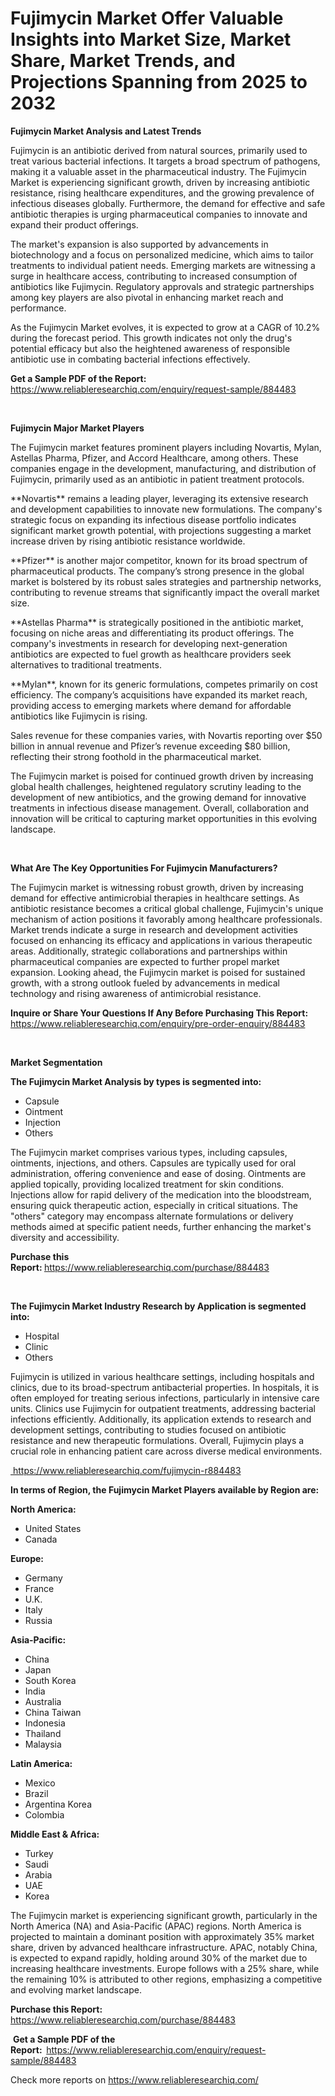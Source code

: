 <p><h1>Fujimycin Market Offer Valuable Insights into Market Size, Market Share, Market Trends, and Projections Spanning from 2025 to 2032</h1></p><p><strong>Fujimycin Market Analysis and Latest Trends</strong></p>
<p><p>Fujimycin is an antibiotic derived from natural sources, primarily used to treat various bacterial infections. It targets a broad spectrum of pathogens, making it a valuable asset in the pharmaceutical industry. The Fujimycin Market is experiencing significant growth, driven by increasing antibiotic resistance, rising healthcare expenditures, and the growing prevalence of infectious diseases globally. Furthermore, the demand for effective and safe antibiotic therapies is urging pharmaceutical companies to innovate and expand their product offerings.</p><p>The market's expansion is also supported by advancements in biotechnology and a focus on personalized medicine, which aims to tailor treatments to individual patient needs. Emerging markets are witnessing a surge in healthcare access, contributing to increased consumption of antibiotics like Fujimycin. Regulatory approvals and strategic partnerships among key players are also pivotal in enhancing market reach and performance.</p><p>As the Fujimycin Market evolves, it is expected to grow at a CAGR of 10.2% during the forecast period. This growth indicates not only the drug's potential efficacy but also the heightened awareness of responsible antibiotic use in combating bacterial infections effectively.</p></p>
<p><strong>Get a Sample PDF of the Report:&nbsp;</strong> <a href="https://www.reliableresearchiq.com/enquiry/request-sample/884483?utm_campaign=2983&utm_medium=2&utm_source=Github&utm_content=ia&utm_term=08032025&utm_id=fujimycin">https://www.reliableresearchiq.com/enquiry/request-sample/884483</a></p>
<p>&nbsp;</p>
<p><strong>Fujimycin Major Market Players</strong></p>
<p><p>The Fujimycin market features prominent players including Novartis, Mylan, Astellas Pharma, Pfizer, and Accord Healthcare, among others. These companies engage in the development, manufacturing, and distribution of Fujimycin, primarily used as an antibiotic in patient treatment protocols. </p><p>**Novartis** remains a leading player, leveraging its extensive research and development capabilities to innovate new formulations. The company's strategic focus on expanding its infectious disease portfolio indicates significant market growth potential, with projections suggesting a market increase driven by rising antibiotic resistance worldwide.</p><p>**Pfizer** is another major competitor, known for its broad spectrum of pharmaceutical products. The company’s strong presence in the global market is bolstered by its robust sales strategies and partnership networks, contributing to revenue streams that significantly impact the overall market size.</p><p>**Astellas Pharma** is strategically positioned in the antibiotic market, focusing on niche areas and differentiating its product offerings. The company's investments in research for developing next-generation antibiotics are expected to fuel growth as healthcare providers seek alternatives to traditional treatments.</p><p>**Mylan**, known for its generic formulations, competes primarily on cost efficiency. The company’s acquisitions have expanded its market reach, providing access to emerging markets where demand for affordable antibiotics like Fujimycin is rising.</p><p>Sales revenue for these companies varies, with Novartis reporting over $50 billion in annual revenue and Pfizer’s revenue exceeding $80 billion, reflecting their strong foothold in the pharmaceutical market. </p><p>The Fujimycin market is poised for continued growth driven by increasing global health challenges, heightened regulatory scrutiny leading to the development of new antibiotics, and the growing demand for innovative treatments in infectious disease management. Overall, collaboration and innovation will be critical to capturing market opportunities in this evolving landscape.</p></p>
<p>&nbsp;</p>
<p><strong>What Are The Key Opportunities For Fujimycin Manufacturers?</strong></p>
<p><p>The Fujimycin market is witnessing robust growth, driven by increasing demand for effective antimicrobial therapies in healthcare settings. As antibiotic resistance becomes a critical global challenge, Fujimycin's unique mechanism of action positions it favorably among healthcare professionals. Market trends indicate a surge in research and development activities focused on enhancing its efficacy and applications in various therapeutic areas. Additionally, strategic collaborations and partnerships within pharmaceutical companies are expected to further propel market expansion. Looking ahead, the Fujimycin market is poised for sustained growth, with a strong outlook fueled by advancements in medical technology and rising awareness of antimicrobial resistance.</p></p>
<p><strong>Inquire or Share Your Questions If Any Before Purchasing This Report:</strong> <a href="https://www.reliableresearchiq.com/enquiry/pre-order-enquiry/884483?utm_campaign=2983&utm_medium=2&utm_source=Github&utm_content=ia&utm_term=08032025&utm_id=fujimycin">https://www.reliableresearchiq.com/enquiry/pre-order-enquiry/884483</a></p>
<p>&nbsp;</p>
<p><strong>Market Segmentation</strong></p>
<p><strong>The Fujimycin Market Analysis by types is segmented into:</strong></p>
<p><ul><li>Capsule</li><li>Ointment</li><li>Injection</li><li>Others</li></ul></p>
<p><p>The Fujimycin market comprises various types, including capsules, ointments, injections, and others. Capsules are typically used for oral administration, offering convenience and ease of dosing. Ointments are applied topically, providing localized treatment for skin conditions. Injections allow for rapid delivery of the medication into the bloodstream, ensuring quick therapeutic action, especially in critical situations. The "others" category may encompass alternate formulations or delivery methods aimed at specific patient needs, further enhancing the market's diversity and accessibility.</p></p>
<p><strong>Purchase this Report:&nbsp;</strong><a href="https://www.reliableresearchiq.com/purchase/884483?utm_campaign=2983&utm_medium=2&utm_source=Github&utm_content=ia&utm_term=08032025&utm_id=fujimycin">https://www.reliableresearchiq.com/purchase/884483</a></p>
<p>&nbsp;</p>
<p><strong>The Fujimycin Market Industry Research by Application is segmented into:</strong></p>
<p><ul><li>Hospital</li><li>Clinic</li><li>Others</li></ul></p>
<p><p>Fujimycin is utilized in various healthcare settings, including hospitals and clinics, due to its broad-spectrum antibacterial properties. In hospitals, it is often employed for treating serious infections, particularly in intensive care units. Clinics use Fujimycin for outpatient treatments, addressing bacterial infections efficiently. Additionally, its application extends to research and development settings, contributing to studies focused on antibiotic resistance and new therapeutic formulations. Overall, Fujimycin plays a crucial role in enhancing patient care across diverse medical environments.</p></p>
<p><a href="https://www.reliableresearchiq.com/fujimycin-r884483?utm_campaign=2983&utm_medium=2&utm_source=Github&utm_content=ia&utm_term=08032025&utm_id=fujimycin">&nbsp;https://www.reliableresearchiq.com/fujimycin-r884483</a></p>
<p><strong>In terms of Region, the Fujimycin Market Players available by Region are:</strong></p>
<p>
    <p> <strong> North America: </strong>
        <ul>
            <li>United States</li>
            <li>Canada</li>
        </ul>
        </p> 
    <p> <strong> Europe: </strong>
        <ul>
            <li>Germany</li>
            <li>France</li>
            <li>U.K.</li>
            <li>Italy</li>
            <li>Russia</li>
        </ul>
        </p> 
    <p> <strong> Asia-Pacific: </strong>
        <ul>
            <li>China</li>
            <li>Japan</li>
            <li>South Korea</li>
            <li>India</li>
            <li>Australia</li>
            <li>China Taiwan</li>
            <li>Indonesia</li>
            <li>Thailand</li>
            <li>Malaysia</li>
        </ul>
        </p> 
    <p> <strong> Latin America: </strong>
        <ul>
            <li>Mexico</li>
            <li>Brazil</li>
            <li>Argentina Korea</li>
            <li>Colombia</li>
        </ul>
        </p> 
    <p> <strong> Middle East & Africa: </strong>
        <ul>
            <li>Turkey</li>
            <li>Saudi</li>
            <li>Arabia</li>
            <li>UAE</li>
            <li>Korea</li>
        </ul>
    </p>
    </p>
<p><p>The Fujimycin market is experiencing significant growth, particularly in the North America (NA) and Asia-Pacific (APAC) regions. North America is projected to maintain a dominant position with approximately 35% market share, driven by advanced healthcare infrastructure. APAC, notably China, is expected to expand rapidly, holding around 30% of the market due to increasing healthcare investments. Europe follows with a 25% share, while the remaining 10% is attributed to other regions, emphasizing a competitive and evolving market landscape.</p></p>
<p><strong>Purchase this Report: </strong><a href="https://www.reliableresearchiq.com/purchase/884483?utm_campaign=2983&utm_medium=2&utm_source=Github&utm_content=ia&utm_term=08032025&utm_id=fujimycin">https://www.reliableresearchiq.com/purchase/884483</a></p>
<p>&nbsp;<strong>Get a Sample PDF of the Report:&nbsp;&nbsp;</strong><a href="https://www.reliableresearchiq.com/enquiry/request-sample/884483?utm_campaign=2983&utm_medium=2&utm_source=Github&utm_content=ia&utm_term=08032025&utm_id=fujimycin">https://www.reliableresearchiq.com/enquiry/request-sample/884483</a></p>
<p><strong></strong></p>
<p>Check more reports on <a href="https://www.reliableresearchiq.com/?utm_campaign=2983&utm_medium=2&utm_source=Github&utm_content=ia&utm_term=08032025&utm_id=fujimycin">https://www.reliableresearchiq.com/</a></p>